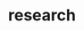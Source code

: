 ---
layout: page
title: research
# description: A growing collection of your cool projects.
nav: true
nav_order: 1
---